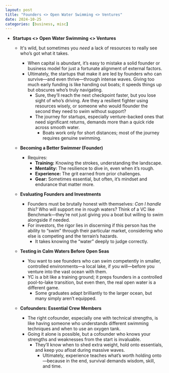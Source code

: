 ```yaml
---
layout: post
title: "Founders <> Open Water Swimming <> Ventures"
date: 2024-10-25
categories: [business, misc]
---
```


- **Startups <> Open Water Swimming <> Ventures**
    - It's wild, but sometimes you *need* a lack of resources to really see who’s got what it takes.
        - When capital is abundant, it’s easy to mistake a solid founder or business model for just a fortunate alignment of external factors.
        - Ultimately, the startups that make it are led by founders who can survive—and even thrive—through intense waves. Giving too much early funding is like handing out boats; it speeds things up but obscures who’s truly navigating.
            - Sure, they’ll reach the next checkpoint faster, but you lose sight of who’s driving. Are they a resilient fighter using resources wisely, or someone who would flounder the second they need to swim without support?
            - The journey for startups, especially venture-backed ones that need significant returns, demands more than a quick ride across smooth water.
                - Boats work only for short distances; most of the journey requires genuine swimming.
                
    - **Becoming a Better Swimmer (Founder)**
        - Requires:
            - **Training:** Knowing the strokes, understanding the landscape.
            - **Mentality:** The resilience to dive in, even when it’s rough.
            - **Experience:** The grit earned from prior challenges.
            - **Gear:** Sometimes essential, but often, it’s mindset and endurance that matter more.

    - **Evaluating Founders and Investments**
        - Founders must be brutally honest with themselves: *Can I handle this?* Who will support me in rough waters? Think of a VC like Benchmark—they’re not just giving you a boat but willing to swim alongside if needed.
        - For investors, the rigor lies in discerning if this person has the ability to “swim” through their particular market, considering who else is competing and the terrain’s hazards.
            - It takes knowing the “water” deeply to judge correctly.

    - **Testing in Calm Waters Before Open Seas**
        - You want to see founders who can swim competently in smaller, controlled environments—a local lake, if you will—before you venture into the vast ocean with them.
        - YC is a bit like a training ground; it preps founders in a controlled pool-to-lake transition, but even then, the real open water is a different game.
            - Some graduates adapt brilliantly to the larger ocean, but many simply aren’t equipped.
            
    - **Cofounders: Essential Crew Members**
        - The right cofounder, especially one with technical strengths, is like having someone who understands different swimming techniques and when to use an oxygen tank.
        - Going it alone is possible, but a cofounder who knows your strengths and weaknesses from the start is invaluable.
            - They’ll know when to shed extra weight, hold onto essentials, and keep you afloat during massive waves.
                - Ultimately, experience teaches what’s worth holding onto—because in the end, survival demands wisdom, skill, and time.